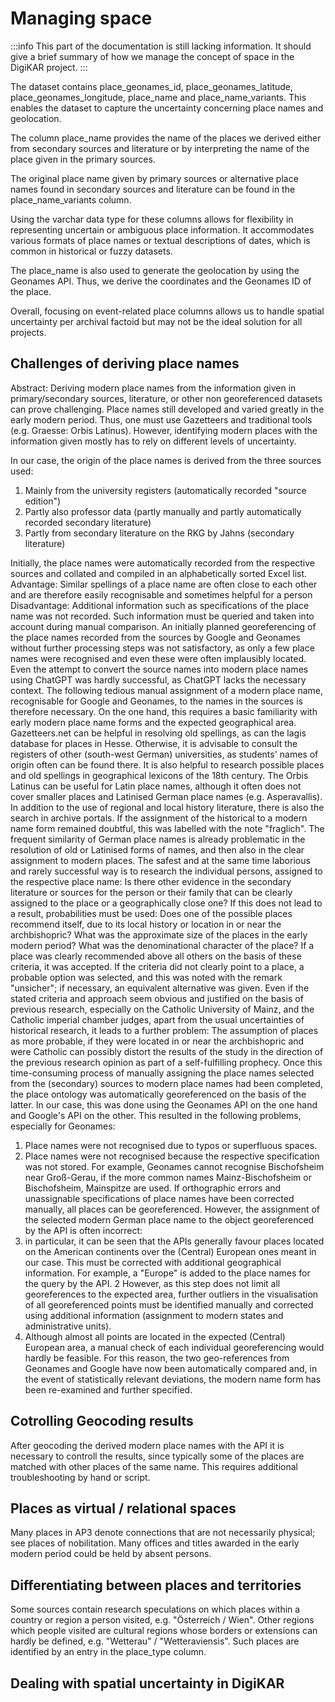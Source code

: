 # Managing space

:::info
This part of the documentation is still lacking information. It should give a brief summary of how we manage the concept of space in the DigiKAR project.
:::

The dataset contains place_geonames_id, place_geonames_latitude, place_geonames_longitude, place_name and place_name_variants. This enables the dataset to capture the uncertainty concerning place names and geolocation.

The column place_name provides the name of the places we derived either from secondary sources and literature or by interpreting the name of the place given in the primary sources.

The original place name given by primary sources or alternative place names found in secondary sources and literature can be found in the place_name_variants column.

Using the varchar data type for these columns allows for flexibility in representing uncertain or ambiguous place information. It accommodates various formats of place names or textual descriptions of dates, which is common in historical or fuzzy datasets.

The place_name is also used to generate the geolocation by using the Geonames API. Thus, we derive the coordinates and the Geonames ID of the place.

Overall, focusing on event-related place columns allows us to handle spatial uncertainty per archival factoid but may not be the ideal solution for all projects.

## Challenges of deriving place names

Abstract: Deriving modern place names from the information given in primary/secondary sources, literature, or other non georeferenced datasets can prove challenging. Place names still developed and varied greatly in the early modern period. Thus, one must use Gazetteers and traditional tools (e.g. Graesse: Orbis Latinus). However, identifying modern places with the information given mostly has to rely on different levels of uncertainty.

In our case, the origin of the place names is derived from the three sources used:
1) Mainly from the university registers (automatically recorded "source edition")
2) Partly also professor data (partly manually and partly automatically recorded secondary literature)
3) Partly from secondary literature on the RKG by Jahns (secondary literature)

Initially, the place names were automatically recorded from the respective sources and collated and compiled in an alphabetically sorted Excel list. 
Advantage: Similar spellings of a place name are often close to each other and are therefore easily recognisable and sometimes helpful for a person
Disadvantage: Additional information such as specifications of the place name was not recorded. Such information must be queried and taken into account during manual comparison.
An initially planned georeferencing of the place names recorded from the sources by Google and Geonames without further processing steps was not satisfactory, as only a few place names were recognised and even these were often implausibly located. Even the attempt to convert the source names into modern place names using ChatGPT was hardly successful, as ChatGPT lacks the necessary context. The following tedious manual assignment of a modern place name, recognisable for Google and Geonames, to the names in the sources is therefore necessary.
On the one hand, this requires a basic familiarity with early modern place name forms and the expected geographical area. Gazetteers.net can be helpful in resolving old spellings, as can the lagis database for places in Hesse. Otherwise, it is advisable to consult the registers of other (south-west German) universities, as students' names of origin often can be found there. It is also helpful to research possible places and old spellings in geographical lexicons of the 18th century. The Orbis Latinus can be useful for Latin place names, although it often does not cover smaller places and Latinised German place names (e.g. Asperavallis). In addition to the use of regional and local history literature, there is also the search in archive portals. If the assignment of the historical to a modern name form remained doubtful, this was labelled with the note "fraglich".
The frequent similarity of German place names is already problematic in the resolution of old or Latinised forms of names, and then also in the clear assignment to modern places. The safest and at the same time laborious and rarely successful way is to research the individual persons, assigned to the respective place name: Is there other evidence in the secondary literature or sources for the person or their family that can be clearly assigned to the place or a geographically close one? If this does not lead to a result, probabilities must be used: Does one of the possible places recommend itself, due to its local history or location in or near the archbishopric? What was the approximate size of the places in the early modern period? What was the denominational character of the place? If a place was clearly recommended above all others on the basis of these criteria, it was accepted. If the criteria did not clearly point to a place, a probable option was selected, and this was noted with the remark "unsicher"; if necessary, an equivalent alternative was given.
Even if the stated criteria and approach seem obvious and justified on the basis of previous research, especially on the Catholic University of Mainz, and the Catholic imperial chamber judges, apart from the usual uncertainties of historical research, it leads to a further problem: The assumption of places as more probable, if they were located in or near the archbishopric and were Catholic can possibly distort the results of the study in the direction of the previous research opinion as part of a self-fulfilling prophecy.
Once this time-consuming process of manually assigning the place names selected from the (secondary) sources to modern place names had been completed, the place ontology was automatically georeferenced on the basis of the latter. In our case, this was done using the Geonames API on the one hand and Google's API on the other. This resulted in the following problems, especially for Geonames:
1. Place names were not recognised due to typos or superfluous spaces.
2. Place names were not recognised because the respective specification was not stored. For example, Geonames cannot recognise Bischofsheim near Groß-Gerau, if the more common names Mainz-Bischofsheim or Bischofsheim, Mainspitze are used.
If orthographic errors and unassignable specifications of place names have been corrected manually, all places can be georeferenced. However, the assignment of the selected modern German place name to the object georeferenced by the API is often incorrect:
1. in particular, it can be seen that the APIs generally favour places located on the American continents over the (Central) European ones meant in our case. This must be corrected with additional geographical information. For example, a "Europe" is added to the place names for the query by the API.
2 However, as this step does not limit all georeferences to the expected area, further outliers in the visualisation of all georeferenced points must be identified manually and corrected using additional information (assignment to modern states and administrative units).
3. Although almost all points are located in the expected (Central) European area, a manual check of each individual georeferencing would hardly be feasible. For this reason, the two geo-references from Geonames and Google have now been automatically compared and, in the event of statistically relevant deviations, the modern name form has been re-examined and further specified.


## Cotrolling Geocoding results

After geocoding the derived modern place names with the API it is necessary to controll the results, since typically some of the places are matched with other places of the same name. This requires additional troubleshooting by hand or script.

## Places as virtual / relational spaces

Many places in AP3 denote connections that are not necessarily physical; see places of nobilitation. Many offices and titles awarded in the early modern period could be held by absent persons.

## Differentiating between places and territories

Some sources contain research speculations on which places within a country or region a person visited, e.g. "Österreich / Wien". Other regions which people visited are cultural regions whose borders or extensions can hardly be defined, e.g. "Wetterau" / "Wetteraviensis". Such places are identified by an entry in the place_type column.



## Dealing with spatial uncertainty in DigiKAR


